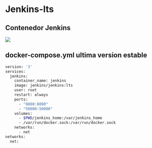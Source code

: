 # Jenkins-lts

## Contenedor Jenkins

<img src="https://upload.wikimedia.org/wikipedia/commons/thumb/e/e3/Jenkins_logo_with_title.svg/1280px-Jenkins_logo_with_title.svg.png">

## docker-compose.yml ultima version estable

``` bash
version: '3'
services:
  jenkins:
    container_name: jenkins
    image: jenkins/jenkins:lts
    user: root
    restart: always
    ports:
      - "8080:8080"
      - "50000:50000"
    volumes:
      - $PWD/jenkins_home:/var/jenkins_home
      - /var/run/docker.sock:/var/run/docker.sock
    networks:
      - net
networks:
  net:

```

